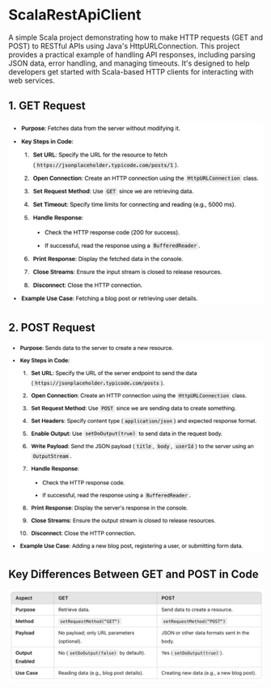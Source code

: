 # ScalaRestApiClient
A simple Scala project demonstrating how to make HTTP requests (GET and POST) to RESTful APIs using Java's HttpURLConnection. 
This project provides a practical example of handling API responses, including parsing JSON data, error handling, and managing timeouts. 
It's designed to help developers get started with Scala-based HTTP clients for interacting with web services.

## 1. GET Request
![img_4.png](readme/img_4.png)

## 2. POST Request
![img_3.png](readme/img_3.png)

## Key Differences Between GET and POST in Code
![img.png](readme/img.png)
